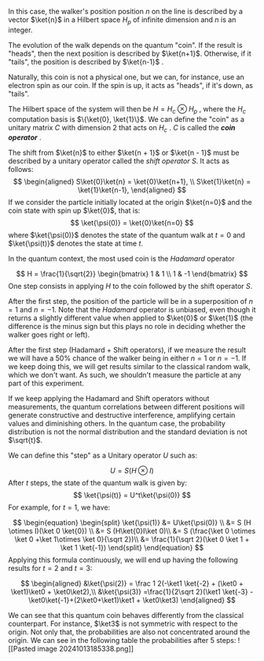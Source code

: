  
In this case, the walker's position position $n$ on the line is described by a vector $\ket{n}$ in a Hilbert space $H_p$ of infinite dimension and $n$ is an integer.

The evolution of the walk depends on the quantum "coin". If the result is "heads", then the next position is described by $\ket{n+1}$. Otherwise, if it "tails", the position is described by $\ket{n-1}$ .

Naturally, this coin is not a physical one, but we can, for instance, use an electron spin as our coin. If the spin is up, it acts as "heads", if it's down, as "tails".

The Hilbert space of the system will then be $H=H_c \otimes H_p$ , where the $H_c$ computation basis is $\{\ket{0}, \ket{1}\}$. We can define the "coin" as a unitary matrix $C$ with dimension 2 that acts on $H_c$ . $C$ is called the ***coin operator*** .

The shift from $\ket{n}$ to either $\ket{n + 1}$ or $\ket{n - 1}$ must be described by a unitary operator called the *shift operator* $S$. It acts as follows:
$$
\begin{aligned}
S\ket{0}\ket{n} = \ket{0}\ket{n+1}, \\
S\ket{1}\ket{n} = \ket{1}\ket{n-1},
\end{aligned}
$$
If we consider the particle initially located at the origin $\ket{n=0}$ and the coin state with spin up $\ket{0}$, that is:
$$
\ket{\psi(0)} = \ket{0}\ket{n=0}
$$
where $\ket{\psi(0)}$ denotes the state of  the quantum walk at $t=0$ and $\ket{\psi(t)}$ denotes the state at time $t$.

In the quantum context, the most used coin is the *Hadamard* operator

$$
H = \frac{1}{\sqrt{2}}
\begin{bmatrix}
1 & 1 \\
1 & -1
\end{bmatrix}
$$
One step consists in applying $H$ to the coin followed by the shift operator $S$.

After the first step, the position of the particle will be in a superposition of $n=1$ and $n=-1$. Note that the *Hadamard* operator is unbiased, even though it returns a slightly different value when applied to $\ket{0}$ or $\ket{1}$ (the difference is the minus sign but this plays no role in deciding whether the walker goes right or left).

After the first step (Hadamard + Shift operators), if we measure the result we will have a 50% chance of the walker being in either $n=1$ or $n=-1$. If we keep doing this, we will get results similar to the classical random walk, which we don't want. As such, we shouldn't measure the particle at any part of this experiment. 

If we keep applying the Hadamard and Shift operators without measurements, the quantum correlations between different positions will generate constructive and destructive interference, amplifying certain values and diminishing others. In the quantum case, the probability distribution  is not the normal distribution and the standard deviation is not $\sqrt{t}$.

We can define this "step" as a Unitary operator $U$ such as:

$$
U = S(H \otimes I)
$$
After $t$ steps, the state of the quantum walk is given by:
$$
\ket{\psi(t)} = U^t\ket{\psi(0)}
$$
For example, for $t=1$, we have:

$$
\begin{equation}
\begin{split}
\ket{\psi(1)} &= U\ket{\psi(0)} \\ 
&= S (H \otimes I)(\ket 0 \ket{0}) \\
&= S (H\ket{0}I\ket 0)\\
&= S (\frac{\ket 0 \otimes \ket 0 +\ket 1\otimes  \ket 0}{\sqrt 2})\\
&= \frac{1}{\sqrt 2}(\ket 0 \ket 1 + \ket 1 \ket{-1})
\end{split}
\end{equation}
$$
Applying this formula continuously, we will end up having the following results for $t=2$ and $t=3$:

$$
\begin{aligned}
&\ket{\psi(2)} = \frac 1 2(-\ket1 \ket{-2} + (\ket0 + \ket1)\ket0 + \ket0\ket2),\\
&\ket{\psi(3)} =\frac{1}{2\sqrt 2}(\ket1 \ket{-3} - \ket0\ket{-1}+(2\ket0+\ket1)\ket1 + \ket0\ket3)
\end{aligned}
$$

We can see that this quantum coin behaves differently from the classical counterpart. For instance, $\ket3$ is not symmetric with respect to the origin. Not only that, the probabilities are also not concentrated around the origin. We can see in the following table the probabilities after 5 steps:
![[Pasted image 20241013185338.png]]


